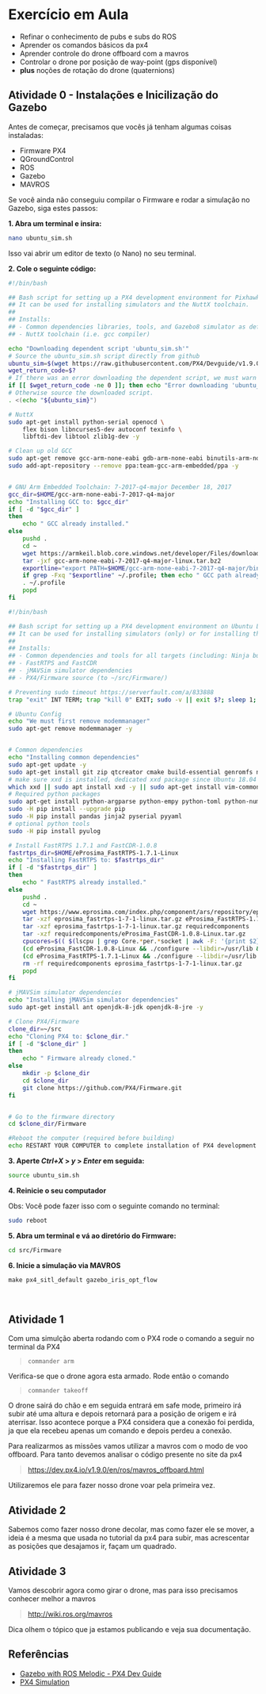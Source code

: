 # Exercício em Aula

- Refinar o conhecimento de pubs e subs do ROS
- Aprender os comandos básicos da px4
- Aprender controle do drone offboard com a mavros
- Controlar o drone por posição de way-point (gps disponível)
- **plus** noções de rotação do drone (quaternions)

## Atividade 0 - Instalações e Inicilização do Gazebo

Antes de começar, precisamos que vocês já tenham algumas coisas instaladas:

- Firmware PX4
- QGroundControl
- ROS
- Gazebo
- MAVROS

Se você ainda não conseguiu compilar o Firmware e rodar a simulação no Gazebo, siga estes passos:

**1. Abra um terminal e insira:**

```bash
nano ubuntu_sim.sh
```

Isso vai abrir um editor de texto (o Nano) no seu terminal.

**2. Cole o seguinte código:**

```bash
#!/bin/bash

## Bash script for setting up a PX4 development environment for Pixhawk/NuttX targets on Ubuntu LTS (16.04).
## It can be used for installing simulators and the NuttX toolchain.
##
## Installs:
## - Common dependencies libraries, tools, and Gazebo8 simulator as defined in `ubuntu_sim.sh`
## - NuttX toolchain (i.e. gcc compiler)

echo "Downloading dependent script 'ubuntu_sim.sh'"
# Source the ubuntu_sim.sh script directly from github
ubuntu_sim=$(wget https://raw.githubusercontent.com/PX4/Devguide/v1.9.0/build_scripts/ubuntu_sim.sh -O -)
wget_return_code=$?
# If there was an error downloading the dependent script, we must warn the user and exit at this point.
if [[ $wget_return_code -ne 0 ]]; then echo "Error downloading 'ubuntu_sim.sh'. Sorry but I cannot proceed further :("; exit 1; fi
# Otherwise source the downloaded script.
. <(echo "${ubuntu_sim}")

# NuttX
sudo apt-get install python-serial openocd \
    flex bison libncurses5-dev autoconf texinfo \
    libftdi-dev libtool zlib1g-dev -y

# Clean up old GCC
sudo apt-get remove gcc-arm-none-eabi gdb-arm-none-eabi binutils-arm-none-eabi gcc-arm-embedded -y
sudo add-apt-repository --remove ppa:team-gcc-arm-embedded/ppa -y


# GNU Arm Embedded Toolchain: 7-2017-q4-major December 18, 2017
gcc_dir=$HOME/gcc-arm-none-eabi-7-2017-q4-major
echo "Installing GCC to: $gcc_dir"
if [ -d "$gcc_dir" ]
then
    echo " GCC already installed."
else
    pushd .
    cd ~    
    wget https://armkeil.blob.core.windows.net/developer/Files/downloads/gnu-rm/7-2017q4/gcc-arm-none-eabi-7-2017-q4-major-linux.tar.bz2
    tar -jxf gcc-arm-none-eabi-7-2017-q4-major-linux.tar.bz2
    exportline="export PATH=$HOME/gcc-arm-none-eabi-7-2017-q4-major/bin:\$PATH"
    if grep -Fxq "$exportline" ~/.profile; then echo " GCC path already set." ; else echo $exportline >> ~/.profile; fi
    . ~/.profile
    popd
fi

#!/bin/bash

## Bash script for setting up a PX4 development environment on Ubuntu LTS (16.04).
## It can be used for installing simulators (only) or for installing the preconditions for Snapdragon Flight or Raspberry Pi.
##
## Installs:
## - Common dependencies and tools for all targets (including: Ninja build system, Qt Creator, pyulog)
## - FastRTPS and FastCDR
## - jMAVSim simulator dependencies
## - PX4/Firmware source (to ~/src/Firmware/)

# Preventing sudo timeout https://serverfault.com/a/833888
trap "exit" INT TERM; trap "kill 0" EXIT; sudo -v || exit $?; sleep 1; while true; do sleep 60; sudo -nv; done 2>/dev/null &

# Ubuntu Config
echo "We must first remove modemmanager"
sudo apt-get remove modemmanager -y


# Common dependencies
echo "Installing common dependencies"
sudo apt-get update -y
sudo apt-get install git zip qtcreator cmake build-essential genromfs ninja-build exiftool astyle -y
# make sure xxd is installed, dedicated xxd package since Ubuntu 18.04 but was squashed into vim-common before
which xxd || sudo apt install xxd -y || sudo apt-get install vim-common --no-install-recommends -y
# Required python packages
sudo apt-get install python-argparse python-empy python-toml python-numpy python-dev python-pip -y
sudo -H pip install --upgrade pip
sudo -H pip install pandas jinja2 pyserial pyyaml
# optional python tools
sudo -H pip install pyulog

# Install FastRTPS 1.7.1 and FastCDR-1.0.8
fastrtps_dir=$HOME/eProsima_FastRTPS-1.7.1-Linux
echo "Installing FastRTPS to: $fastrtps_dir"
if [ -d "$fastrtps_dir" ]
then
    echo " FastRTPS already installed."
else
    pushd .
    cd ~
    wget https://www.eprosima.com/index.php/component/ars/repository/eprosima-fast-rtps/eprosima-fast-rtps-1-7-1/eprosima_fastrtps-1-7-1-linux-tar-gz -O eprosima_fastrtps-1-7-1-linux.tar.gz
    tar -xzf eprosima_fastrtps-1-7-1-linux.tar.gz eProsima_FastRTPS-1.7.1-Linux/
    tar -xzf eprosima_fastrtps-1-7-1-linux.tar.gz requiredcomponents
    tar -xzf requiredcomponents/eProsima_FastCDR-1.0.8-Linux.tar.gz
    cpucores=$(( $(lscpu | grep Core.*per.*socket | awk -F: '{print $2}') * $(lscpu | grep Socket\(s\) | awk -F: '{print $2}') ))
    (cd eProsima_FastCDR-1.0.8-Linux && ./configure --libdir=/usr/lib && make -j$cpucores && sudo make install)
    (cd eProsima_FastRTPS-1.7.1-Linux && ./configure --libdir=/usr/lib && make -j$cpucores && sudo make install)
    rm -rf requiredcomponents eprosima_fastrtps-1-7-1-linux.tar.gz
    popd
fi

# jMAVSim simulator dependencies
echo "Installing jMAVSim simulator dependencies"
sudo apt-get install ant openjdk-8-jdk openjdk-8-jre -y

# Clone PX4/Firmware
clone_dir=~/src
echo "Cloning PX4 to: $clone_dir."
if [ -d "$clone_dir" ]
then
    echo " Firmware already cloned."
else
    mkdir -p $clone_dir
    cd $clone_dir
    git clone https://github.com/PX4/Firmware.git
fi


# Go to the firmware directory
cd $clone_dir/Firmware

#Reboot the computer (required before building)
echo RESTART YOUR COMPUTER to complete installation of PX4 development toolchain

```

**3. Aperte *Ctrl+X* > *y* > *Enter* em seguida:**

```bash
source ubuntu_sim.sh
```

**4. Reinicie o seu computador**

Obs: Você pode fazer isso com o seguinte comando no terminal:

```bash
sudo reboot
```

**5. Abra um terminal e vá ao diretório do Firmware:**
```bash
cd src/Firmware
```

**6. Inicie a simulação via MAVROS**

```
make px4_sitl_default gazebo_iris_opt_flow
```


</br>

## Atividade 1

Com uma simulção aberta rodando com o PX4 rode o comando a seguir no terminal da PX4

> `commander arm`

Verifica-se que o drone agora esta armado. Rode então o comando

>  `commander takeoff`

O drone sairá do chão e em seguida entrará em safe mode, primeiro irá subir até uma altura e depois retornará para a posição de origem e irá aterrisar. Isso acontece porque a PX4 considera que a conexão foi perdida, ja que ela recebeu apenas um comando e depois perdeu a conexão.

Para realizarmos as missões vamos utilizar a mavros com o modo de voo offboard. Para tanto devemos analisar o código presente no site da px4

> https://dev.px4.io/v1.9.0/en/ros/mavros_offboard.html

Utilizaremos ele para fazer nosso drone voar pela primeira vez.


## Atividade 2

Sabemos como fazer nosso drone decolar, mas como fazer ele se mover, a ideia é a mesma que usada no tutorial da px4 para subir, mas acrescentar as posições que desajamos ir, façam um quadrado.

## Atividade 3

Vamos descobrir agora como girar o drone, mas para isso precisamos conhecer melhor a mavros

> http://wiki.ros.org/mavros

Dica olhem o tópico que ja estamos publicando e veja sua documentação.

## Referências

* [Gazebo with ROS Melodic - PX4 Dev Guide](https://dev.px4.io/v1.9.0/en/setup/dev_env_linux.html#ros)
* [PX4 Simulation](https://dev.px4.io/master/en/simulation/)
